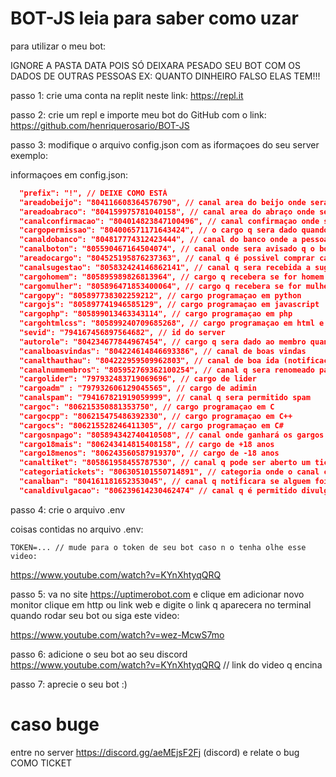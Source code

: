 # BOT-JS leia para saber como uzar
para utilizar o meu bot:

IGNORE A PASTA DATA POIS SÓ DEIXARA PESADO SEU BOT COM OS DADOS DE OUTRAS PESSOAS EX: QUANTO DINHEIRO FALSO ELAS TEM!!!

passo 1: crie uma conta na replit neste link: https://repl.it

passo 2: crie um repl e importe meu bot do GitHub com o link: https://github.com/henriquerosario/BOT-JS

passo 3: modifique o arquivo config.json com as iformaçoes do seu server exemplo: 


informaçoes em config.json:
```json
  "prefix": "!", // DEIXE COMO ESTÁ
  "areadobeijo": "804116608364576790", // canal area do beijo onde sera permitido beijar
  "areadoabraco": "804159975781040158", // canal area do abraço onde sera permitido abraçar
  "canalconfirmacao": "804014823847100496", // canal confirmaçao onde sera permitido confirmar
  "cargopermissao": "804006571171643424", // o cargo q sera dado quando a pessoa clicar para desbloquear o server
  "canaldobanco": "804817774312423444", // canal do banco onde a pessoa pode consultar seu dinheiro
  "canalboton": "805590467164504074", // canal onde sera avisado q o bot está on
  "areadocargo": "804525195876237363", // canal q é possivel comprar cargos
  "canalsugestao": "805832424146862141", // canal q sera recebida a sugestão do membro para todos voterem y/n
  "cargohomem": "805895989826813964", // cargo q recebera se for homem
  "cargomulher": "805896471853400064", // cargo q recebera se for mulher
  "cargopy": "805897738302259212", // cargo programaçao em python
  "cargojs": "805897741946585129", // cargo programaçao em javascript
  "cargophp": "805899013463343114", // cargo programaçao em php
  "cargohtmlcss": "805899240709685268", // cargo programaçao em html e css
  "sevid": "794167456897564682", // id do server
  "autorole": "804234677844967454", // cargo q sera dado ao membro quando ele entrar (autorole)
  "canalboasvindas": "804224614846693386", // canal de boas vindas
  "canalthauthau": "804222959509962803", // canal de boa ida (notificaçao de saida)
  "canalnummembros": "805952769362100254", // canal q sera renomeado para o server tem (num de membros) membros tenq ser de voz
  "cargolider": "797932483719069696", // cargo de lider
  "cargoadm" : "797932606129045565", // cargo de adimin
  "canalspam": "794167821919059999", // canal q sera permitido spam
  "cargoc": "806215350881353750", // cargo programaçao em C
  "cargocpp": "806215475486392330", // cargo programaçao em C++
  "cargocs": "806215528246411305", // cargo programaçao em C#
  "cargosnpago": "805894342740410508", // canal onde ganhará os gargos ex: homem, mulher etc... 
  "cargo18mais": "806243414815408158", // cargo de +18 anos 
  "cargo18menos": "806243560587919370", // cargo de -18 anos
  "canaltiket": "805861958455787530", // canal q pode ser aberto um ticket
  "categoriatickets": "806305101550714891", // categoria onde o canal criado pelo ticket ficara
  "canalban": "804161181652353045", // canal q notificara se alguem foi espulso ou banido de seu servidor
  "canaldivulgacao": "806239614230462474" // canal q é permitido divulgar outras coisas ex: servers
```

passo 4: crie o arquivo .env 

coisas contidas no arquivo .env:
```env
TOKEN=... // mude para o token de seu bot caso n o tenha olhe esse video:
``` 
https://www.youtube.com/watch?v=KYnXhtyqQRQ

passo 5: va no site https://uptimerobot.com e clique em adicionar novo monitor clique em http ou link web e digite o link q aparecera no terminal quando rodar seu bot ou siga este video:

https://www.youtube.com/watch?v=wez-McwS7mo

passo 6: adicione o seu bot ao seu discord https://www.youtube.com/watch?v=KYnXhtyqQRQ // link do video q encina

passo 7: aprecie o seu bot :)

# caso buge

entre no server https://discord.gg/aeMEjsF2Fj (discord) e relate o bug COMO TICKET